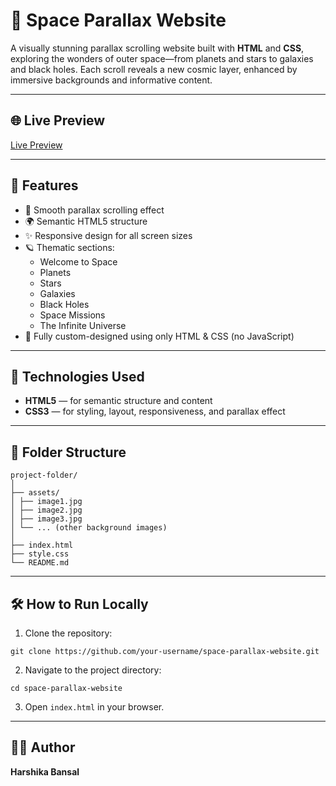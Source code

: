 # 🌌 Space Parallax Website

A visually stunning parallax scrolling website built with **HTML** and **CSS**, exploring the wonders of outer space—from planets and stars to galaxies and black holes. Each scroll reveals a new cosmic layer, enhanced by immersive backgrounds and informative content.

---

## 🌐 Live Preview
[Live Preview](https://responsive-profile-card-hb.vercel.app/)

---

## 🚀 Features

- 📜 Smooth parallax scrolling effect
- 🌍 Semantic HTML5 structure
- ✨ Responsive design for all screen sizes
- 🪐 Thematic sections:
  - Welcome to Space
  - Planets
  - Stars
  - Galaxies
  - Black Holes
  - Space Missions
  - The Infinite Universe
- 🎨 Fully custom-designed using only HTML & CSS (no JavaScript)

---

## 🧠 Technologies Used

- **HTML5** — for semantic structure and content
- **CSS3** — for styling, layout, responsiveness, and parallax effect

---

## 📁 Folder Structure
```
project-folder/
│
├── assets/
│ ├── image1.jpg
│ ├── image2.jpg
│ ├── image3.jpg
│ └── ... (other background images)
│
├── index.html
├── style.css
└── README.md
```

---

## 🛠️ How to Run Locally

1. Clone the repository:
```
git clone https://github.com/your-username/space-parallax-website.git
```
2. Navigate to the project directory:
```
cd space-parallax-website
```
3. Open `index.html` in your browser.

---

## 👩‍💻 Author

**Harshika Bansal**  
